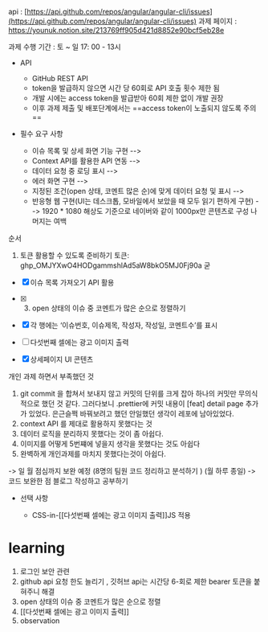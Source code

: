 api : [https://api.github.com/repos/angular/angular-cli/issues](https://api.github.com/repos/angular/angular-cli/issues)
과제 페이지 : https://younuk.notion.site/213769ff905d421d8852e90bcf5eb28e

과제 수행 기간 : 토 ~ 일 17: 00 - 13시

-   API
    -   GitHub REST API
    -   token을 발급하지 않으면 시간 당 60회로 API 호출 횟수 제한 됨
    -   개발 시에는 access token을 발급받아 60회 제한 없이 개발 권장
    -   이후 과제 제출 및 배포단계에서는 ==access token이 노출되지 않도록 주의== 

- 필수 요구 사항
    
    -   이슈 목록 및 상세 화면 기능 구현
    --> 
    -   Context API를 활용한 API 연동
    -->
    -   데이터 요청 중 로딩 표시
	--> 
    -   에러 화면 구현
    --> 
    -   지정된 조건(open 상태, 코멘트 많은 순)에 맞게 데이터 요청 및 표시
	--> 
    -   반응형 웹 구현(UI는 데스크톱, 모바일에서 보았을 때 모두 읽기 편하게 구현)
	--> 1920 * 1080 해상도 기준으로 네이버와 같이 1000px만 콘텐츠로 구성 나머지는 여백



순서 
1. 토큰 활용할 수 있도록 준비하기 
	토큰: 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 굳	

- [x] 이슈 목록 가져오기 API 활용 
- [x] 3. open 상태의 이슈 중 코멘트가 많은 순으로 정렬하기 
- [x] 각 행에는 ‘이슈번호, 이슈제목, 작성자, 작성일, 코멘트수’를 표시
- [ ] 다섯번째 셀에는 광고 이미지 출력
- [x] 상세페이지 UI 콘텐츠 



개인 과제 하면서 부족했던 것 
1. git commit 을 합쳐서 보내지 않고 커밋의 단위를 크게 잡아 하나의 커밋만 무의식적으로 했던 것 같다. 그러다보니 .prettier에 커밋 내용이 [feat] detail page 추가가 있었다. 은근슬쩍 바꿔보려고 했던 안일했던 생각이 레포에 남아있었다. 
2. context API 를 제대로 활용하지 못했다는 것 
3. 데이터 로직을 분리하지 못했다는 것이 좀 아쉽다. 
4. 이미지를 어떻게 5번쨰에 넣을지 생각을 못했다는 것도 아쉽다 
5. 완벽하게 개인과제를 마치지 못했다는것이 아쉽다. 

-> 일 월 점심까지 보완 예정 (8명의 팀원 코드 정리하고 분석하기 ) (월 하루 종일)
-> 코드 보완한 점 블로그 작성하고 공부하기 








- 선택 사항
    
    -   CSS-in-[[다섯번째 셀에는 광고 이미지 출력]]JS 적용



# learning
1. 로그인 보안 관련
2. github api 요청 한도 늘리기 , 깃허브 api는 시간당 6-회로 제한
	bearer 토큰을 붙혀주니 해결 
3. open 상태의 이슈 중 코멘트가 많은 순으로 정렬
4. [[다섯번째 셀에는 광고 이미지 출력]]
5. observation

